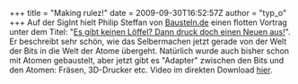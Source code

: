 +++
title = "Making rulez!"
date = 2009-09-30T16:52:57Z
author = "typ_o"
+++
Auf der SigInt hielt Philip Steffan von
[Bausteln.de](http://bausteln.de/) einen flotten Vortrag unter dem
Titel: "[Es gibt keinen Löffel? Dann druck doch einen Neuen
aus\!](http://sigint.ccc.de/sigint/2009/Fahrplan/events/3197.en.html)".
Er beschreibt sehr schön, wie das Selbermachen jetzt gerade von der Welt
der Bits in die Welt der Atome übergeht. Natürlich wurde auch bisher
schon mit Atomen gebaustelt, aber jetzt gibt es "Adapter" zwischen den
Bits und den Atomen: Fräsen, 3D-Drucker etc. Video im direkten Download
[hier](ftp://ftp.ccc.de/events/sigint09/video/SIGINT09_3197_de_es_gibt_keinen_loeffel_dann_druck_doch_einen_neuen_aus.mp4).
